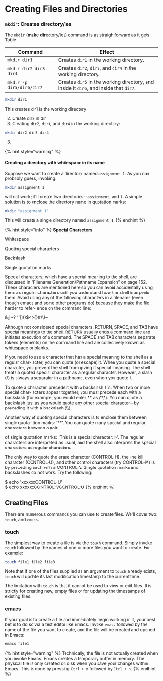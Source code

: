 # Creating Files and Directories

### `mkdir`: Creates **dir**ectory/ies

The `mkdir` (**m**a**k**e **dir**ectory/ies) command is as straightforward as it gets. Table&#x20;

| Command                   | Effect                                                                                 |
| ------------------------- | -------------------------------------------------------------------------------------- |
| `mkdir dir1`              | Creates `dir1` in the working directory.                                               |
| `mkdir dir2 dir3 dir4`    | Creates `dir2`, `dir3`, and `dir4` in the working directory.                           |
| `mkdir -p dir5/dir6/dir7` | Creates `dir5` in the working directory, and inside it `dir6`, and inside that `dir7`. |



```bash
mkdir dir1 
```

This creates dir1 is the working directory

2. Create dir2 in dir
3. Creating `dir2`, `dir3`, and `dir4` in the working directory:

```bash
mkdir dir2 dir3 dir4
```

3.

{% hint style="warning" %}
#### Creating a directory with whitespace in its name

Suppose we want to create a directory named `assignment 1`. As you can probably guess, invoking:

```bash
mkdir assignment 1
```

will not work; it'll create two directories--`assignment`, and `1`. A simple solution is to enclose the directory name in quotation marks:

```bash
mkdir "assignment 1"
```

This will create a single directory named `assignment 1`.
{% endhint %}





{% hint style="info" %}
**Special Characters**

Whitespace

Quoting special characters

Backslash

Single quotation marks

Special characters, which have a special meaning to the shell, are discussed in “Filename Generation/Pathname Expansion” on page 152. These characters are mentioned here so you can avoid accidentally using them as regular characters until you understand how the shell interprets them. Avoid using any of the following characters in a filename (even though emacs and some other programs do) because they make the file harder to refer- ence on the command line:

&;|\*?'"‘\[]\()$<>{}#/\\!\~

Although not considered special characters, RETURN, SPACE, and TAB have special meanings to the shell. RETURN usually ends a command line and initiates execution of a command. The SPACE and TAB characters separate tokens (elements) on the command line and are collectively known as whitespace or blanks.

If you need to use a character that has a special meaning to the shell as a regular char- acter, you can quote (or escape) it. When you quote a special character, you prevent the shell from giving it special meaning. The shell treats a quoted special character as a regular character. However, a slash (/) is always a separator in a pathname, even when you quote it.

To quote a character, precede it with a backslash ( \\). When two or more special char- acters appear together, you must precede each with a backslash (for example, you would enter \*\* as \\\*\\\*). You can quote a backslash just as you would quote any other special character—by preceding it with a backslash (\\\\).

Another way of quoting special characters is to enclose them between single quota- tion marks: '\*\*'. You can quote many special and regular characters between a pair

of single quotation marks: 'This is a special character: >'. The regular characters are interpreted as usual, and the shell also interprets the special characters as regular characters.

The only way to quote the erase character (CONTROL-H), the line kill character (CONTROL-U), and other control characters (try CONTROL-M) is by preceding each with a CONTROL-V. Single quotation marks and backslashes do not work. Try the following:

$ echo 'xxxxxxCONTROL-U'\
$ echo xxxxxxCONTROL-VCONTROL-U
{% endhint %}

## Creating Files

There are numerous commands you can use to create files. We'll cover two: `touch`, and `emacs`.&#x20;

### touch

The simplest way to create a file is via the `touch` command. Simply invoke `touch` followed by the names of one or more files you want to create. For example:

```bash
touch file1 file2 file3
```

Note that if one of the files supplied as an argument to `touch` already exists, `touch` will update its last modification timestamp to the current time.&#x20;

The limitation with `touch` is that it cannot be used to view or edit files. It is strictly for creating new, empty files or for updating the timestamps of existing files.

### **emacs**

If your goal is to create a file and immediately begin working in it, your best bet is to do so via a text editor like Emacs. Invoke `emacs` followed by the name of the file you want to create, and the file will be created and opened in Emacs:

```bash
emacs file1
```

{% hint style="warning" %}
Technically, the file is not actually created when you invoke Emacs. Emacs creates a temporary buffer in memory. The physical file is only created on disk when you save your changes within Emacs. This is done by pressing `Ctrl + x` followed by `Ctrl + s`.
{% endhint %}
